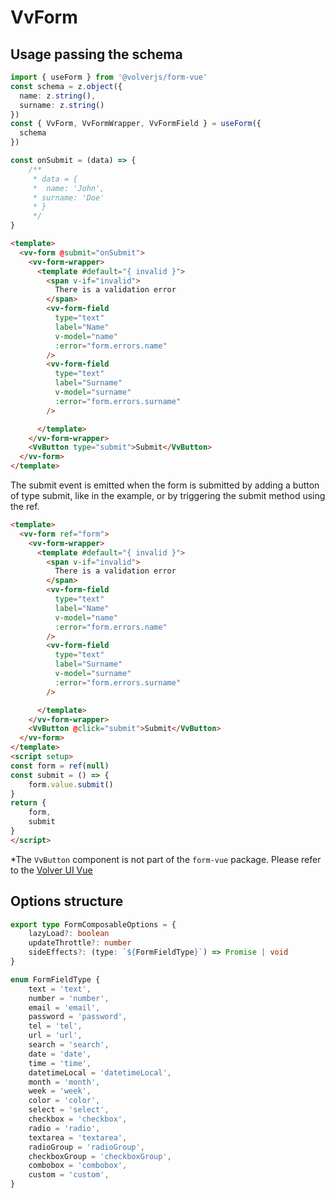 # VvForm

## Usage passing the schema

```typescript
import { useForm } from '@volverjs/form-vue'
const schema = z.object({
  name: z.string(),
  surname: z.string()
})
const { VvForm, VvFormWrapper, VvFormField } = useForm({
  schema
})

const onSubmit = (data) => {
    /**
     * data = {
     *  name: 'John',
     * surname: 'Doe'
     * }
     */
}
```
    
```html
<template>
  <vv-form @submit="onSubmit">
    <vv-form-wrapper>
      <template #default="{ invalid }">
        <span v-if="invalid">
          There is a validation error
        </span>
        <vv-form-field
          type="text"
          label="Name"
          v-model="name"
          :error="form.errors.name"
        />
        <vv-form-field
          type="text"
          label="Surname"
          v-model="surname"
          :error="form.errors.surname"
        />

      </template>
    </vv-form-wrapper>
    <VvButton type="submit">Submit</VvButton>
  </vv-form>
</template>
```

The submit event is emitted when the form is submitted by adding a button of type submit, like in the example, or by triggering the  submit method using the ref.

```html
<template>
  <vv-form ref="form">
    <vv-form-wrapper>
      <template #default="{ invalid }">
        <span v-if="invalid">
          There is a validation error
        </span>
        <vv-form-field
          type="text"
          label="Name"
          v-model="name"
          :error="form.errors.name"
        />
        <vv-form-field
          type="text"
          label="Surname"
          v-model="surname"
          :error="form.errors.surname"
        />

      </template>
    </vv-form-wrapper>
    <VvButton @click="submit">Submit</VvButton>
  </vv-form>
</template>
<script setup>
const form = ref(null)
const submit = () => {
    form.value.submit()
}
return {
    form,
    submit
}
</script>
```

*The `VvButton` component is not part of the `form-vue` package. Please refer to the [Volver UI Vue](https://github.com/volverjs/ui-vue)


## Options structure


```typescript
export type FormComposableOptions = {
	lazyLoad?: boolean
	updateThrottle?: number
	sideEffects?: (type: `${FormFieldType}`) => Promise | void
}

enum FormFieldType {
	text = 'text',
	number = 'number',
	email = 'email',
	password = 'password',
	tel = 'tel',
	url = 'url',
	search = 'search',
	date = 'date',
	time = 'time',
	datetimeLocal = 'datetimeLocal',
	month = 'month',
	week = 'week',
	color = 'color',
	select = 'select',
	checkbox = 'checkbox',
	radio = 'radio',
	textarea = 'textarea',
	radioGroup = 'radioGroup',
	checkboxGroup = 'checkboxGroup',
	combobox = 'combobox',
	custom = 'custom',
}
```